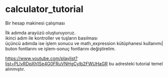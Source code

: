 # calculator_tutorial

Bir hesap makinesi çalışması

İlk adımda arayüzü oluşturuyoruz.\
ikinci adım ile kontroller ve tuşların basılması\
üçüncü adımda ise işlem sonucu ve math_expression kütüphanesi kullanımı|
buton fontlarını ve işlem-sonuç fontlarını değiştirelim.

https://www.youtube.com/playlist?list=PLlvRDpXh1Se4G0FRuVNHgCylb2FWUHaGR bu adresteki tutorial temel alınmıştır. 


